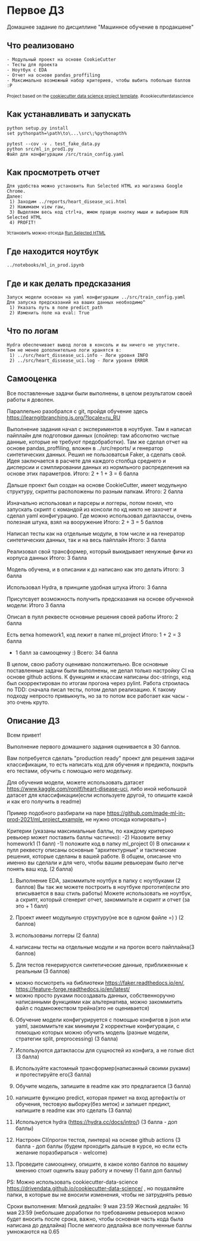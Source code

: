 Первое ДЗ
==============================

Домашнее задание по дисциплине "Машинное обучение в продакшене"

Что реализовано
------------
    - Модульный проект на основе CookieCutter
    - Тесты для проекта
    - Ноутбук с EDA
    - Отчет на основе pandas_proffiling
    - Максимально возможный набор критериев, чтобы выбить побольше баллов :P

<p><small>Project based on the <a target="_blank" href="https://drivendata.github.io/cookiecutter-data-science/">cookiecutter data science project template</a>. #cookiecutterdatascience</small></p>

Как устанавливать и запускать
------------
    python setup.py install
    set pythonpath=\path\to\...\src\;%pythonapth%
    
    pytest --cov -v . test_fake_data.py
    python src/ml_in_prod1.py
    Файл для конфигурации /src/train_config.yaml
    
Как просмотреть отчет
------------
    Для удобства можно установить Run Selected HTML из магазина Google Chrome.
    Далее:
     1) Заходим ../reports/heart_disease_uci.html
     2) Нажимаем view raw,
     3) Выделяем весь код ctrl+a, жмем правую кнопку мыши и выбираем RUN Selected HTML
     4) PROFIT!
    
    
<p><small>Установить можно отсюда <a target="_blank" href="https://chrome.google.com/webstore/detail/run-selected-html/eefflcdphpehljcadbmkdpopmbamfefl/related">Run Selected HTML</a></small></p>

Где находится ноутбук
------------
    ../notebooks/ml_in_prod.ipynb
    
Где и как делать предсказания
------------
    Запуск модели основан на yaml конфигурации ../src/train_config.yaml
    Для запуска предсказаний на ваших данных необходимо^
     1) Указать путь в поле predict_path
     2) Изменить поле на eval: True

Что по логам
------------
    Hydra обеспечивает вывод логов в консоль и вы ничего не упустите.
    Тем не менее дополнительно логи хранятся в:
     1) ../src/heart_dissease_uci.info - Логи уровня INFO
     2) ../src/heart_dissease_uci.log - Логи уровня ERROR

Самооценка
------------
Все поставленные задачи были выполнены, в целом результатом своей работы я доволен.

Параллельно разобрался c git, пройдя обучение здесь https://learngitbranching.js.org/?locale=ru_RU 

Выполнение задания начал с экспериментов в ноутбуке. Там я написал пайплайн для подготовки данных 
(спойлер: там абсолютно чистые данные, которые не требуют предобработки). 
Там же сделал отчет на основе pandas_proffiling, вложен в ../src/reports/ и генератор синтетических данных.
Решил не пользоватсья Faker, а сделать свой. Идея заключается в расчете для каждого столбца среднего и дисперсии
и сэмплировании данных из нормльного распределения на основе этих параметров.
Итого: 2 + 1 + 3 = 6 балла

Дальше проект был создан на основе CookieCutter, имеет модульную структуру, скрипты расположены
по разным папкам.
Итого: 2 балла

Изначально использовал и парсеры и логгеры, потом понял, что запускать скрипт с командой из консоли по кд никто не захочет
и сделал yaml конфигурацию. Где можно использовал датаклассы, очень полезная штука, взял на вооружение
Итого: 2 + 3 = 5 баллов

Написал тесты как на отдельные модули, в том числе и на генератор синтетических данных, так и на весь пайплайн
Итого: 3 балла

Реализовал свой трансформер, который выкидывает ненужные фичи из корпуса данных
Итого: 3 балла

Модель обучена, и в описании к дз написано как это делать
Итого: 3 балла

Использовал Hydra, в принципе удобная штука
Итого: 3 балла

Присутсвует возможность получить предсказания на основе обученной модели:
Итого 3 балла

Описал в пулл реквесте основные решения своей работы
Итого: 2 балла

Есть ветка homework1, код лежит в папке ml_project
Итого: 1 + 2 = 3 балла

+ 1 балл за самооценку :)
Всего: 34 балла

В целом, свою работу оцениваю положительно. Все основные поставленные задачи были выполнены,
не делал только настройку CI на основе github actions. К функциям и классам написаны doc-strings,
код был скорректирован по итогам прогона через pylint. Работа строилась по TDD: сначала писал тесты, потом делал реализацию.
К такому подходу непросто привыкнуть, но за то потом все работает как часы - это очень круто.





Описание ДЗ
------------
Всем привет! 

Выполнение первого домашнего задания оценивается в 30 баллов. 

Вам потребуется сделать "production ready" проект для решения задачи классификации, то есть написать код для обучения и предикта, покрыть его тестами, обучить с помощью него модельку.

Для обучения модели, можете использовать датасет https://www.kaggle.com/ronitf/heart-disease-uci, либо иной небольшой датасет для классификации(если используете другой, то опишите какой и как его получить в readme)

Пример подобного разбирали на паре https://github.com/made-ml-in-prod-2021/ml_project_example, не нужно отсюда копировать=)

Критерии (указаны максимальные баллы, по каждому критерию ревьюер может поставить баллы частично): 
-2) Назовите ветку homework1 (1 балл)
-1) положите код в папку ml_project
0) В описании к пулл реквесту описаны основные "архитектурные" и тактические решения, которые сделаны в вашей работе. В общем, описание что именно вы сделали и для чего, чтобы вашим ревьюерам было легче понять ваш код. (2 балла)

1) Выполнение EDA, закоммитьте ноутбук в папку с ноутбуками (2 баллов)
Вы так же можете построить в ноутбуке прототип(если это вписывается в ваш стиль работы)
Можете использовать не ноутбук, а скрипт, который сгенерит отчет, закоммитьте и скрипт и отчет (за это + 1 балл)

2) Проект имеет модульную структуру(не все в одном файле =) ) (2 баллов)

3) использованы логгеры (2 балла)

4) написаны тесты на отдельные модули и на прогон всего пайплайна(3 баллов)

5) Для тестов генерируются синтетические данные, приближенные к реальным (3 баллов)
- можно посмотреть на библиотеки https://faker.readthedocs.io/en/, https://feature-forge.readthedocs.io/en/latest/
- можно просто руками посоздавать данных, собственноручно написанными функциями
как альтернатива, можно закоммитить файл с подмножеством трейна(это не оценивается) 

6) Обучение модели конфигурируется с помощью конфигов в json или yaml, закоммитьте как минимум 2 корректные конфигурации, с помощью которых можно обучить модель (разные модели, стратегии split, preprocessing) (3 балла)

7) Используются датаклассы для сущностей из конфига, а не голые dict (3 балла) 

8) Используйте кастомный трансформер(написанный своими руками) и протестируйте его(3 балла)

9) Обучите модель, запишите в readme как это предлагается (3 балла)

10) напишите функцию predict, которая примет на вход артефакт/ы от обучения, тестовую выборку(без меток) и запишет предикт, напишите в readme как это сделать (3 балла)  

11) Используется hydra  (https://hydra.cc/docs/intro/) (3 балла - доп баллы)

12) Настроен CI(прогон тестов, линтера) на основе github actions  (3 балла - доп баллы (будем проходить дальше в курсе, но если есть желание поразбираться - welcome)
13) Проведите самооценку, опишите, в какое колво баллов по вашему мнению стоит оценить вашу работу и почему (1 балл доп баллы) 


PS: Можно использовать cookiecutter-data-science  https://drivendata.github.io/cookiecutter-data-science/ , но поудаляйте папки, в которые вы не вносили изменения, чтобы не затруднять ревью


Сроки выполнения:
Мягкий дедлайн: 9 мая 23:59
Жесткий дедлайн:  16 мая 23:59 
(небольшие доработки по требованиям ревьюеров можно будет вносить после срока, важно, чтобы основная часть кода была написана до дедлайна)
После мягкого дедлайна все полученные баллы умножаются на 0.65